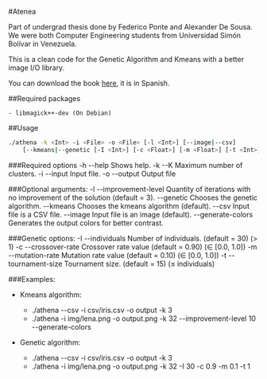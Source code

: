 #Atenea

Part of undergrad thesis done by Federico Ponte and Alexander De Sousa. We were both Computer Engineering students from Universidad Simón Bolívar in Venezuela.

This is a clean code for the Genetic Algorithm and Kmeans with a better image I/O library.

You can download the book [here](https://www.dropbox.com/s/gvek7s4rbwvraxe/thesis.pdf?dl=0), it is in Spanish.

##Required packages

    - libmagick++-dev (On Debian)

##Usage

```bash
./athena -k <Int> -i <File> -o <File> [-l <Int>] [--image|--csv]
	[--kmeans|--genetic [-I <Int>] [-c <Float>] [-m <Float>] [-t <Int>]]
```

###Required options 
	-h   --help              Shows help.
	-k   --K                 Maximum number of clusters.
	-i   --input             Input file.
	-o   --output            Output file

###Optional arguments:
	-l   --improvement-level Quantity of iterations with no improvement
	                         of the solution (default = 3).
	--genetic                Chooses the genetic algorithm.
	--kmeans                 Chooses the kmeans algorithm (default).
	--csv                    Input file is a CSV file.
	--image                  Input file is an image (default).
	--generate-colors        Generates the output colors for better contrast.

###Genetic options:
	-I   --individuals       Number of individuals. (default = 30)   (> 1)
	-c   --crossover-rate    Crossover rate value   (default = 0.90) (∈ [0.0, 1.0])
	-m   --mutation-rate     Mutation rate value    (default = 0.10) (∈ [0.0, 1.0])
	-t   --tournament-size   Tournament size.       (default = 15)   (≤ individuals)

###Examples:
* Kmeans algorithm:

	- ./athena --csv -i csv/iris.csv -o output -k 3
	- ./athena -i img/lena.png -o output.png -k 32 --improvement-level 10 --generate-colors

* Genetic algorithm:
	- ./athena --csv -i csv/iris.csv -o output -k 3
	- ./athena -i img/lena.png -o output.png -k 32 -I 30 -c 0.9 -m 0.1 -t 1

